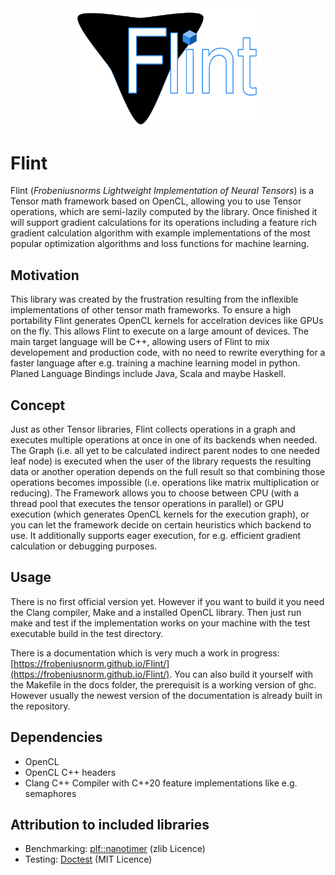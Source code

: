 <div align="center">
<img src="https://github.com/Frobeniusnorm/Flint/blob/main/flint.png" width="300">
</div>

# Flint
Flint (_Frobeniusnorms Lightweight Implementation of Neural Tensors_) is a Tensor math framework based on OpenCL, allowing you to use Tensor operations, which are semi-lazily computed by the library. Once finished it will support gradient calculations for its operations including a feature rich gradient calculation algorithm with example implementations of the most popular optimization algorithms and loss functions for machine learning.

## Motivation ##
This library was created by the frustration resulting from the inflexible implementations of other tensor math frameworks. To ensure a high portability Flint generates OpenCL kernels for accelration devices like GPUs on the fly.
This allows Flint to execute on a large amount of devices. The main target language will be C++, allowing users of Flint to mix developement and production code, with no need to rewrite everything for a faster language after e.g. training a machine learning model in python.
Planed Language Bindings include Java, Scala and maybe Haskell.

## Concept ##
Just as other Tensor libraries, Flint collects operations in a graph and executes multiple operations at once in one of its backends when needed.
The Graph (i.e. all yet to be calculated indirect parent nodes to one needed leaf node) is executed when the user of the library requests the resulting data or another operation depends on the full result so that combining those operations becomes impossible (i.e. operations like matrix multiplication or reducing). The Framework allows you to choose between CPU (with a thread pool that executes the tensor operations in parallel) or GPU execution (which generates OpenCL kernels for the execution graph), or you can let the framework decide on certain heuristics which backend to use. It additionally supports eager execution, for e.g. efficient gradient calculation or debugging purposes.

## Usage ##
There is no first official version yet. However if you want to build it you need the Clang compiler, Make and a installed OpenCL library. Then just run make and test if the implementation works on your machine with the test executable build in the test directory.

There is a documentation which is very much a work in progress: [https://frobeniusnorm.github.io/Flint/](https://frobeniusnorm.github.io/Flint/). You can also build it yourself with the Makefile in the docs folder, the prerequisit is a working version of ghc. However usually the newest version of the documentation is already built in the repository.

## Dependencies ##
- OpenCL
- OpenCL C++ headers
- Clang C++ Compiler with C++20 feature implementations like e.g. semaphores

## Attribution to included libraries ##
- Benchmarking: [plf::nanotimer](https://github.com/mattreecebentley/plf_nanotimer) (zlib Licence)
- Testing: [Doctest](https://github.com/doctest/doctest) (MIT Licence)
